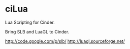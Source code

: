 ciLua
=====

Lua Scripting for Cinder.

Bring SLB and LuaGL to Cinder.

http://code.google.com/p/slb/
http://luagl.sourceforge.net/